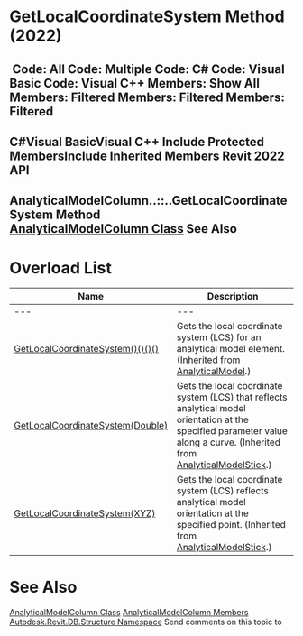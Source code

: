 # GetLocalCoordinateSystem Method (2022)

﻿
 Code: All Code: Multiple Code: C# Code: Visual Basic Code: Visual C++  Members: Show All Members: Filtered Members: Filtered Members: Filtered   
---  
C#Visual BasicVisual C++
Include Protected MembersInclude Inherited Members
Revit 2022 API  
---  
AnalyticalModelColumn..::..GetLocalCoordinateSystem Method   
[AnalyticalModelColumn Class](4ce2dfc6-1d91-1f4b-771f-a8ef6f40cf8b.md "AnalyticalModelColumn Class") See Also  
---  
# Overload List
| Name | Description |
| --- | --- |
| --- | --- | --- |
| [GetLocalCoordinateSystem()()()()](cec8e862-1ef9-3126-a315-f890681c0804.md "GetLocalCoordinateSystem Method") | Gets the local coordinate system (LCS) for an analytical model element.  (Inherited from [AnalyticalModel](b4466cf0-0fa0-1f67-d442-fdf0fb073fc9.md "AnalyticalModel Class").) |
| [GetLocalCoordinateSystem(Double)](d63a10e7-a60e-21c7-f4e6-929c43c84190.md "GetLocalCoordinateSystem Method \(Double\)") | Gets the local coordinate system (LCS) that reflects analytical model orientation at the specified parameter value along a curve.  (Inherited from [AnalyticalModelStick](f9554dde-c9c3-dbb5-d603-0b922bc51fd9.md "AnalyticalModelStick Class").) |
| [GetLocalCoordinateSystem(XYZ)](c0a44203-b3a8-d07b-e802-831cb6e0ea00.md "GetLocalCoordinateSystem Method \(XYZ\)") | Gets the local coordinate system (LCS) reflects analytical model orientation at the specified point.  (Inherited from [AnalyticalModelStick](f9554dde-c9c3-dbb5-d603-0b922bc51fd9.md "AnalyticalModelStick Class").) |

# See Also
[AnalyticalModelColumn Class](4ce2dfc6-1d91-1f4b-771f-a8ef6f40cf8b.md "AnalyticalModelColumn Class")
[AnalyticalModelColumn Members](15d1b239-4e88-80a1-9ca7-f8dc4c5041ec.md "AnalyticalModelColumn Members")
[Autodesk.Revit.DB.Structure Namespace](d586b341-f687-9d90-e96d-255806b7d4fc.md "Autodesk.Revit.DB.Structure Namespace")
Send comments on this topic to 